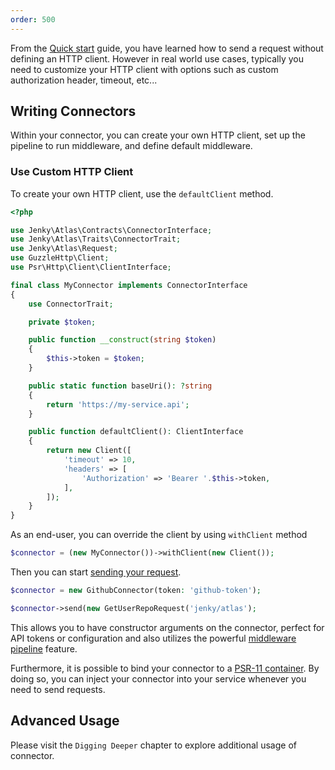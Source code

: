 ```yaml
---
order: 500
---
```


From the [Quick start](../getting-started/quickstart.md#creating-request) guide, you have learned how to send a request without defining an HTTP client. However in real world use cases, typically you need to customize your HTTP client with options such as custom authorization header, timeout, etc...

## Writing Connectors

Within your connector, you can create your own HTTP client, set up the pipeline to run middleware, and define default middleware.

### Use Custom HTTP Client

To create your own HTTP client, use the `defaultClient` method.

```php
<?php

use Jenky\Atlas\Contracts\ConnectorInterface;
use Jenky\Atlas\Traits\ConnectorTrait;
use Jenky\Atlas\Request;
use GuzzleHttp\Client;
use Psr\Http\Client\ClientInterface;

final class MyConnector implements ConnectorInterface
{
    use ConnectorTrait;

    private $token;

    public function __construct(string $token)
    {
        $this->token = $token;
    }

    public static function baseUri(): ?string
    {
        return 'https://my-service.api';
    }

    public function defaultClient(): ClientInterface
    {
        return new Client([
            'timeout' => 10,
            'headers' => [
                'Authorization' => 'Bearer '.$this->token,
            ],
        ]);
    }
}
```

As an end-user, you can override the client by using `withClient` method

```php
$connector = (new MyConnector())->withClient(new Client());
```

Then you can start [sending your request](requests.md#making-requests).

```php
$connector = new GithubConnector(token: 'github-token');

$connector->send(new GetUserRepoRequest('jenky/atlas');
```

This allows you to have constructor arguments on the connector, perfect for API tokens or configuration and also utilizes the powerful [middleware pipeline](../advanced/middleware.md) feature.

Furthermore, it is possible to bind your connector to a [PSR-11 container](https://www.php-fig.org/psr/psr-11/). By doing so, you can inject your connector into your service whenever you need to send requests.

## Advanced Usage

Please visit the `Digging Deeper` chapter to explore additional usage of connector.
